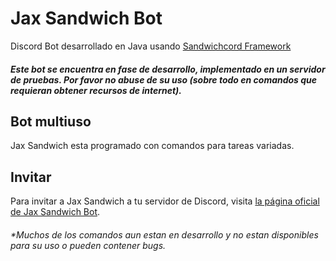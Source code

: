 # Jax Sandwich Bot
Discord Bot desarrollado en Java usando [Sandwichcord Framework](https://github.com/Juan-Acuna/sandwichcord-framework)
##### Este bot se encuentra en fase de desarrollo, implementado en un servidor de pruebas. Por favor no abuse de su uso (sobre todo en comandos que requieran obtener recursos de internet).

## Bot multiuso
Jax Sandwich esta programado con comandos para tareas variadas.

## Invitar
Para invitar a Jax Sandwich a tu servidor de Discord, visita [la página oficial de Jax Sandwich Bot](http://jaxsandwich.com/bot/).



###### **Muchos de los comandos aun estan en desarrollo y no estan disponibles para su uso o pueden contener bugs.*
